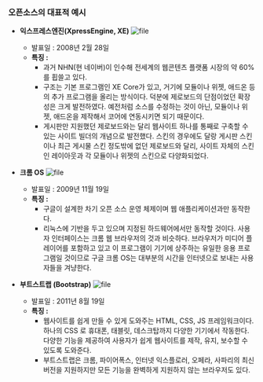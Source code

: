 ### **오픈소스의 대표적 예시**

* **익스프레스엔진\(XpressEngine, XE\)**
  ![](https://resources.codeonweb.com/bucket/cached/d1/86/d18667f522eeb26d22895729ad3dbb5c.png "file")

  * 발표일 : 2008년 2월 28일
  * **특징 :**
    * 과거 NHN\(현 네이버\)이 인수해 전세계의 웹콘텐츠 플랫폼 시장의 약 60%를 휩쓸고 있다.
    * 구조는 기본 프로그램인 XE Core가 있고, 거기에 모듈이나 위젯, 애드온 등의 추가 프로그램을 올리는 방식이다. 덕분에 제로보드의 단점이었던 확장성은 크게 발전하였다. 예전처럼 소스를 수정하는 것이 아닌, 모듈이나 위젯, 애드온을 제작해서 코어에 연동시키면 되기 때문이다.
    * 게시판만 지원했던 제로보드와는 달리 웹사이트 하나를 통째로 구축할 수 있는 사이트 빌더의 개념으로 발전했다. 스킨의 경우에도 달랑 게시판 스킨이나 최근 게시물 스킨 정도밖에 없던 제로보드와 달리, 사이트 자체의 스킨인 레이아웃과 각 모듈이나 위젯의 스킨으로 다양화되었다.

* **크롬 OS** 
  ![](https://resources.codeonweb.com/bucket/cached/c5/b4/c5b4dd43f2f117fa12a18a296467a9c3.png "file")

  * 발표일 : 2009년 11월 19일
  * **특징 :**
    * 구글이 설계한 차기 오픈 소스 운영 체제이며 웹 애플리케이션과만 동작한다.
    * 리눅스에 기반을 두고 있으며 지정된 하드웨어에서만 동작할 것이다. 사용자 인터페이스는 크롬 웹 브라우저의 것과 비슷하다. 브라우저가 미디어 플레이어를 포함하고 있고 이 프로그램이 기기에 상주하는 유일한 응용 프로그램일 것이므로 구글 크롬 OS는 대부분의 시간을 인터넷으로 보내는 사용자들을 겨냥한다.

* **부트스트랩 \(Bootstrap\)**
  ![](https://resources.codeonweb.com/bucket/cached/7f/7c/7f7ca4ffba6ea67b6208566e106288fc.png "file")

  * 발표일 : 2011년 8월 19일
  * **특징 :**
    * 웹사이트를 쉽게 만들 수 있게 도와주는 HTML, CSS, JS 프레임워크이다. 하나의 CSS 로 휴대폰, 태블릿, 데스크탑까지 다양한 기기에서 작동한다. 다양한 기능을 제공하여 사용자가 쉽게 웹사이트를 제작, 유지, 보수할 수 있도록 도와준다.
    * 부트스트랩은 크롬, 파이어폭스, 인터넷 익스플로러, 오페라, 사파리의 최신 버전을 지원하지만 모든 기능을 완벽하게 지원하지 않는 브라우저도 있다.
